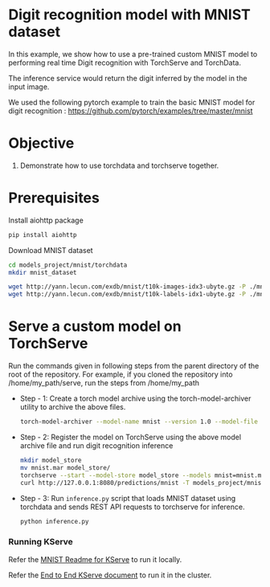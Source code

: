 # Digit recognition model with MNIST dataset

In this example, we show how to use a pre-trained custom MNIST model to performing real time Digit recognition with TorchServe and TorchData.

The inference service would return the digit inferred by the model in the input image.

We used the following pytorch example to train the basic MNIST model for digit recognition :
https://github.com/pytorch/examples/tree/master/mnist

# Objective
1. Demonstrate how to use torchdata and torchserve together.

# Prerequisites
Install aiohttp package
```bash
pip install aiohttp
```

Download MNIST dataset
```bash
cd models_project/mnist/torchdata
mkdir mnist_dataset

wget http://yann.lecun.com/exdb/mnist/t10k-images-idx3-ubyte.gz -P ./mnist_dataset
wget http://yann.lecun.com/exdb/mnist/t10k-labels-idx1-ubyte.gz -P ./mnist_dataset
```

# Serve a custom model on TorchServe

Run the commands given in following steps from the parent directory of the root of the repository. For example, if you cloned the repository into /home/my_path/serve, run the steps from /home/my_path

 * Step - 1: Create a torch model archive using the torch-model-archiver utility to archive the above files.

    ```bash
    torch-model-archiver --model-name mnist --version 1.0 --model-file models_project//mnist/mnist.py --serialized-file models_project/mnist/mnist_cnn.pt --handler models_project/mnist/torchdata/mnist_handler.py
    ```

 * Step - 2: Register the model on TorchServe using the above model archive file and run digit recognition inference

    ```bash
    mkdir model_store
    mv mnist.mar model_store/
    torchserve --start --model-store model_store --models mnist=mnist.mar --ts-config config.properties
    curl http://127.0.0.1:8080/predictions/mnist -T models_project/mnist/test_data/0.png
    ```

* Step - 3: Run `inference.py` script that loads MNIST dataset using torchdata and sends REST API requests to torchserve for inference.
    ```bash
    python inference.py
    ```

### Running KServe

Refer the [MNIST Readme for KServe](https://github.com/pytorch/serve/blob/master/kubernetes/kserve/kserve_wrapper/README.md) to run it locally.

Refer the [End to End KServe document](https://github.com/pytorch/serve/blob/master/kubernetes/kserve/README.md) to run it in the cluster.

